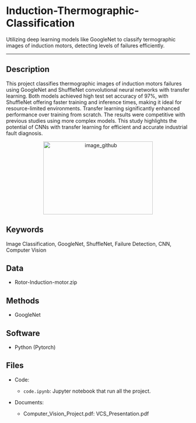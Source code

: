 # Induction-Thermographic-Classification
Utilizing deep learning models like GoogleNet to classify termographic images of induction motors, detecting levels of failures efficiently.

---
##  Description 
This project classifies thermographic images of induction motors failures using GoogleNet and ShuffleNet convolutional neural networks with transfer learning. Both models achieved high test set accuracy of 97%, with ShuffleNet offering faster training and inference times, making it ideal for resource-limited environments. Transfer learning significantly enhanced performance over training from scratch. The results were competitive with previous studies using more complex models. This study highlights the potential of CNNs with transfer learning for efficient and accurate industrial fault diagnosis.

<p align="center">
<img src="https://github.com/alecruces/Induction-Termographic-Classification/assets/67338986/6d4c9689-da21-4cbe-b3e4-4534b894ce69" alt="image_github" style="width:300px;height:200;"/>
</p>

##  Keywords
Image Classification, GoogleNet, ShuffleNet, Failure Detection, CNN, Computer Vision

##  Data 
* Rotor-Induction-motor.zip

## Methods  
* GoogleNet

## Software 
* Python (Pytorch)

## Files  
* Code:
  - `code.ipynb`: Jupyter notebook that run all the project.
 
* Documents:
  - Computer_Vision_Project.pdf: VCS_Presentation.pdf
